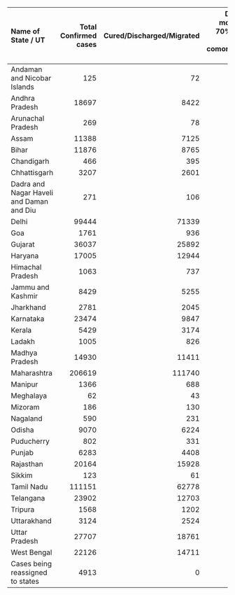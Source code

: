 | Name of State / UT                       |   Total Confirmed cases |   Cured/Discharged/Migrated |   Deaths ( more than 70% cases due to comorbidities ) |
|:-----------------------------------------|------------------------:|----------------------------:|------------------------------------------------------:|
| Andaman and Nicobar Islands              |                     125 |                          72 |                                                     0 |
| Andhra Pradesh                           |                   18697 |                        8422 |                                                   232 |
| Arunachal Pradesh                        |                     269 |                          78 |                                                     1 |
| Assam                                    |                   11388 |                        7125 |                                                    14 |
| Bihar                                    |                   11876 |                        8765 |                                                    95 |
| Chandigarh                               |                     466 |                         395 |                                                     6 |
| Chhattisgarh                             |                    3207 |                        2601 |                                                    14 |
| Dadra and Nagar Haveli and Daman and Diu |                     271 |                         106 |                                                     0 |
| Delhi                                    |                   99444 |                       71339 |                                                  3067 |
| Goa                                      |                    1761 |                         936 |                                                     7 |
| Gujarat                                  |                   36037 |                       25892 |                                                  1943 |
| Haryana                                  |                   17005 |                       12944 |                                                   265 |
| Himachal Pradesh                         |                    1063 |                         737 |                                                    11 |
| Jammu and Kashmir                        |                    8429 |                        5255 |                                                   132 |
| Jharkhand                                |                    2781 |                        2045 |                                                    19 |
| Karnataka                                |                   23474 |                        9847 |                                                   372 |
| Kerala                                   |                    5429 |                        3174 |                                                    25 |
| Ladakh                                   |                    1005 |                         826 |                                                     1 |
| Madhya Pradesh                           |                   14930 |                       11411 |                                                   608 |
| Maharashtra                              |                  206619 |                      111740 |                                                  8822 |
| Manipur                                  |                    1366 |                         688 |                                                     0 |
| Meghalaya                                |                      62 |                          43 |                                                     1 |
| Mizoram                                  |                     186 |                         130 |                                                     0 |
| Nagaland                                 |                     590 |                         231 |                                                     0 |
| Odisha                                   |                    9070 |                        6224 |                                                    36 |
| Puducherry                               |                     802 |                         331 |                                                    12 |
| Punjab                                   |                    6283 |                        4408 |                                                   164 |
| Rajasthan                                |                   20164 |                       15928 |                                                   456 |
| Sikkim                                   |                     123 |                          61 |                                                     0 |
| Tamil Nadu                               |                  111151 |                       62778 |                                                  1510 |
| Telangana                                |                   23902 |                       12703 |                                                   295 |
| Tripura                                  |                    1568 |                        1202 |                                                     1 |
| Uttarakhand                              |                    3124 |                        2524 |                                                    42 |
| Uttar Pradesh                            |                   27707 |                       18761 |                                                   785 |
| West Bengal                              |                   22126 |                       14711 |                                                   757 |
| Cases being reassigned to states         |                    4913 |                           0 |                                                     0 |
